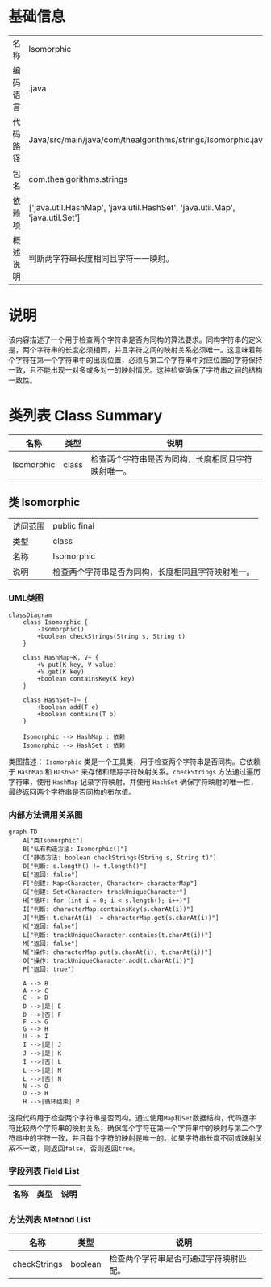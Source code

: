 # 基础信息

|      |      |
|------|------|
| 名称 | Isomorphic |
| 编码语言 | .java |
| 代码路径 | Java/src/main/java/com/thealgorithms/strings/Isomorphic.java |
| 包名 | com.thealgorithms.strings |
| 依赖项 | ['java.util.HashMap', 'java.util.HashSet', 'java.util.Map', 'java.util.Set'] |
| 概述说明 | 判断两字符串长度相同且字符一一映射。 |

# 说明

该内容描述了一个用于检查两个字符串是否为同构的算法要求。同构字符串的定义是，两个字符串的长度必须相同，并且字符之间的映射关系必须唯一。这意味着每个字符在第一个字符串中的出现位置，必须与第二个字符串中对应位置的字符保持一致，且不能出现一对多或多对一的映射情况。这种检查确保了字符串之间的结构一致性。

# 类列表 Class Summary

| 名称   | 类型  | 说明 |
|-------|------|-------------|
| Isomorphic | class | 检查两个字符串是否为同构，长度相同且字符映射唯一。 |



## 类 Isomorphic

|      |      |
|------|------|
| 访问范围 | public final |
| 类型 | class |
| 名称 | Isomorphic |
| 说明 | 检查两个字符串是否为同构，长度相同且字符映射唯一。 |


### UML类图

```mermaid
classDiagram
    class Isomorphic {
        -Isomorphic()
        +boolean checkStrings(String s, String t)
    }

    class HashMap~K, V~ {
        +V put(K key, V value)
        +V get(K key)
        +boolean containsKey(K key)
    }

    class HashSet~T~ {
        +boolean add(T e)
        +boolean contains(T o)
    }

    Isomorphic --> HashMap : 依赖
    Isomorphic --> HashSet : 依赖
```

类图描述：
`Isomorphic` 类是一个工具类，用于检查两个字符串是否同构。它依赖于 `HashMap` 和 `HashSet` 来存储和跟踪字符映射关系。`checkStrings` 方法通过遍历字符串，使用 `HashMap` 记录字符映射，并使用 `HashSet` 确保字符映射的唯一性，最终返回两个字符串是否同构的布尔值。


### 内部方法调用关系图

```mermaid
graph TD
    A["类Isomorphic"]
    B["私有构造方法: Isomorphic()"]
    C["静态方法: boolean checkStrings(String s, String t)"]
    D["判断: s.length() != t.length()"]
    E["返回: false"]
    F["创建: Map<Character, Character> characterMap"]
    G["创建: Set<Character> trackUniqueCharacter"]
    H["循环: for (int i = 0; i < s.length(); i++)"]
    I["判断: characterMap.containsKey(s.charAt(i))"]
    J["判断: t.charAt(i) != characterMap.get(s.charAt(i))"]
    K["返回: false"]
    L["判断: trackUniqueCharacter.contains(t.charAt(i))"]
    M["返回: false"]
    N["操作: characterMap.put(s.charAt(i), t.charAt(i))"]
    O["操作: trackUniqueCharacter.add(t.charAt(i))"]
    P["返回: true"]

    A --> B
    A --> C
    C --> D
    D -->|是| E
    D -->|否| F
    F --> G
    G --> H
    H --> I
    I -->|是| J
    J -->|是| K
    I -->|否| L
    L -->|是| M
    L -->|否| N
    N --> O
    O --> H
    H -->|循环结束| P
```

这段代码用于检查两个字符串是否同构。通过使用`Map`和`Set`数据结构，代码逐字符比较两个字符串的映射关系，确保每个字符在第一个字符串中的映射与第二个字符串中的字符一致，并且每个字符的映射是唯一的。如果字符串长度不同或映射关系不一致，则返回`false`，否则返回`true`。

### 字段列表 Field List

| 名称  | 类型  | 说明 |
|-------|-------|------|

### 方法列表 Method List

| 名称  | 类型  | 说明 |
|-------|-------|------|
| checkStrings | boolean | 检查两个字符串是否可通过字符映射匹配。 |




